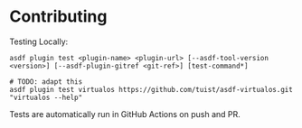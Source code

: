 # Contributing

Testing Locally:

```shell
asdf plugin test <plugin-name> <plugin-url> [--asdf-tool-version <version>] [--asdf-plugin-gitref <git-ref>] [test-command*]

# TODO: adapt this
asdf plugin test virtualos https://github.com/tuist/asdf-virtualos.git "virtualos --help"
```

Tests are automatically run in GitHub Actions on push and PR.
